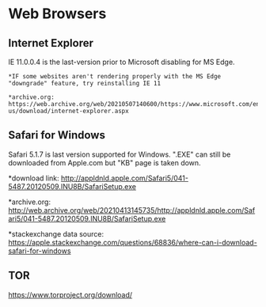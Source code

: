 # Web Browsers


## Internet Explorer
  
  IE 11.0.0.4 is the last-version prior to Microsoft disabling for MS Edge.  
    
    *IF some websites aren't rendering properly with the MS Edge "downgrade" feature, try reinstalling IE 11

    *archive.org:  https://web.archive.org/web/20210507140600/https://www.microsoft.com/en-us/download/internet-explorer.aspx


## Safari for Windows
  
  Safari 5.1.7 is last version supported for Windows. ".EXE" can still be downloaded from Apple.com but "KB" page is taken down.
    
   *download link: http://appldnld.apple.com/Safari5/041-5487.20120509.INU8B/SafariSetup.exe
    
   *archive.org: http://web.archive.org/web/20210413145735/http://appldnld.apple.com/Safari5/041-5487.20120509.INU8B/SafariSetup.exe
    
   *stackexchange data source: https://apple.stackexchange.com/questions/68836/where-can-i-download-safari-for-windows


## TOR
  https://www.torproject.org/download/
  

